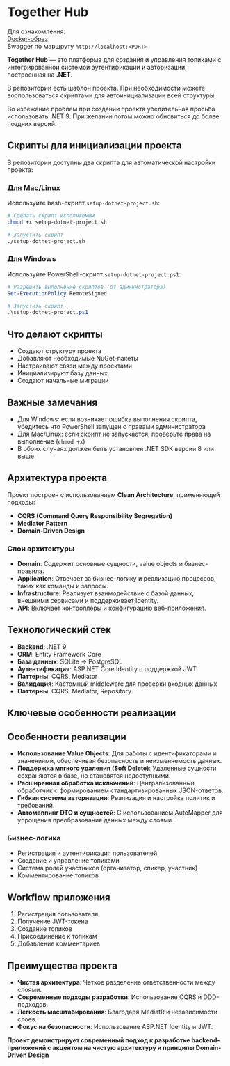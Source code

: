 # Together Hub

Для ознакомления:  
[Docker-образ](https://hub.docker.com/r/iksergey/together-hub)  
Swagger по маршруту `http://localhost:<PORT>`

**Together Hub** — это платформа для создания и управления топиками с интегрированной системой аутентификации и авторизации, построенная на **.NET**.

В репозитории есть шаблон проекта. При необходимости можете воспользоваться скриптами для автоинициализации всей структуры.

Во избежание проблем при создании проекта убедительная просьба использовать .NET 9. При желании потом можно обновиться до более поздних версий.

## Скрипты для инициализации проекта

В репозитории доступны два скрипта для автоматической настройки проекта:

### Для Mac/Linux
Используйте bash-скрипт `setup-dotnet-project.sh`:

```bash
# Сделать скрипт исполняемым
chmod +x setup-dotnet-project.sh

# Запустить скрипт
./setup-dotnet-project.sh
```

### Для Windows
Используйте PowerShell-скрипт `setup-dotnet-project.ps1`:

```powershell
# Разрешить выполнение скриптов (от администратора)
Set-ExecutionPolicy RemoteSigned

# Запустить скрипт
.\setup-dotnet-project.ps1
```

## Что делают скрипты

- Создают структуру проекта
- Добавляют необходимые NuGet-пакеты
- Настраивают связи между проектами
- Инициализируют базу данных
- Создают начальные миграции

## Важные замечания

- Для Windows: если возникает ошибка выполнения скрипта, убедитесь что PowerShell запущен с правами администратора
- Для Mac/Linux: если скрипт не запускается, проверьте права на выполнение (`chmod +x`)
- В обоих случаях должен быть установлен .NET SDK версии 8 или выше


## Архитектура проекта

Проект построен с использованием **Clean Architecture**, применяющей подходы:

- **CQRS (Command Query Responsibility Segregation)**
- **Mediator Pattern**
- **Domain-Driven Design**

### Слои архитектуры

- **Domain**: Содержит основные сущности, value objects и бизнес-правила.
- **Application**: Отвечает за бизнес-логику и реализацию процессов, таких как команды и запросы.
- **Infrastructure**: Реализует взаимодействие с базой данных, внешними сервисами и поддерживает Identity.
- **API**: Включает контроллеры и конфигурацию веб-приложения.

## Технологический стек

- **Backend**: .NET 9
- **ORM**: Entity Framework Core 
- **База данных**: SQLite -> PostgreSQL 
- **Аутентификация**: ASP.NET Core Identity с поддержкой JWT
- **Паттерны**: CQRS, Mediator
- **Валидация**: Кастомный middleware для проверки входных данных
- **Паттерны**: CQRS, Mediator, Repository 

## Ключевые особенности реализации

## Особенности реализации

- **Использование Value Objects**: Для работы с идентификаторами и значениями, обеспечивая безопасность и неизменяемость данных.
- **Поддержка мягкого удаления (Soft Delete)**: Удаленные сущности сохраняются в базе, но становятся недоступными.
- **Расширенная обработка исключений**: Централизованный обработчик с формированием стандартизированных JSON-ответов.
- **Гибкая система авторизации**: Реализация и настройка политик и требований.
- **Автомаппинг DTO и сущностей**: С использованием AutoMapper для упрощения преобразования данных между слоями.

### Бизнес-логика
- Регистрация и аутентификация пользователей
- Создание и управление топиками
- Система ролей участников (организатор, спикер, участник)
- Комментирование топиков

## Workflow приложения

1. Регистрация пользователя
2. Получение JWT-токена
3. Создание топиков
4. Присоединение к топикам
5. Добавление комментариев

## Преимущества проекта

- **Чистая архитектура**: Четкое разделение ответственности между слоями.
- **Современные подходы разработки**: Использование CQRS и DDD-подходов.
- **Легкость масштабирования**: Благодаря MediatR и независимости слоев.
- **Фокус на безопасности**: Использование ASP.NET Identity и JWT.

**Проект демонстрирует современный подход к разработке backend-приложений с акцентом на чистую архитектуру и принципы Domain-Driven Design**
